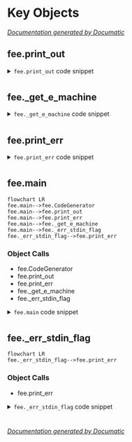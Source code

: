 # Key Objects

[_Documentation generated by Documatic_](https://www.documatic.com)

<!---Documatic-section-fee.print_out-start--->
## fee.print_out

<!---Documatic-section-print_out-start--->
<!---Documatic-block-fee.print_out-start--->
<details>
	<summary><code>fee.print_out</code> code snippet</summary>

```python
def print_out(what: str) -> None:
    sys.stdout.write(what)
    sys.stdout.flush()
```
</details>
<!---Documatic-block-fee.print_out-end--->
<!---Documatic-section-print_out-end--->

# #
<!---Documatic-section-fee.print_out-end--->

<!---Documatic-section-fee._get_e_machine-start--->
## fee._get_e_machine

<!---Documatic-section-_get_e_machine-start--->
<!---Documatic-block-fee._get_e_machine-start--->
<details>
	<summary><code>fee._get_e_machine</code> code snippet</summary>

```python
def _get_e_machine(header: bytes) -> int:
    if header[5] == 1:
        endianness = '<'
    else:
        endianness = '>'
    (_, machine) = struct.unpack(f'{endianness}16xHH', header)
    return machine
```
</details>
<!---Documatic-block-fee._get_e_machine-end--->
<!---Documatic-section-_get_e_machine-end--->

# #
<!---Documatic-section-fee._get_e_machine-end--->

<!---Documatic-section-fee.print_err-start--->
## fee.print_err

<!---Documatic-section-print_err-start--->
<!---Documatic-block-fee.print_err-start--->
<details>
	<summary><code>fee.print_err</code> code snippet</summary>

```python
def print_err(what: str) -> None:
    sys.stderr.write(what)
    sys.stderr.flush()
```
</details>
<!---Documatic-block-fee.print_err-end--->
<!---Documatic-section-print_err-end--->

# #
<!---Documatic-section-fee.print_err-end--->

<!---Documatic-section-fee.main-start--->
## fee.main

<!---Documatic-section-main-start--->
```mermaid
flowchart LR
fee.main-->fee.CodeGenerator
fee.main-->fee.print_out
fee.main-->fee.print_err
fee.main-->fee._get_e_machine
fee.main-->fee._err_stdin_flag
fee._err_stdin_flag-->fee.print_err
```

### Object Calls

* fee.CodeGenerator
* fee.print_out
* fee.print_err
* fee._get_e_machine
* fee._err_stdin_flag

<!---Documatic-block-fee.main-start--->
<details>
	<summary><code>fee.main</code> code snippet</summary>

```python
def main() -> int:

    def patched_help_call(self, parser, namespace, values, option_string=None):
        parser.print_help(file=sys.stderr)
        parser.exit()
    argparse._HelpAction.__call__ = patched_help_call
    syscall_numbers = {**dict.fromkeys(['autodetect', 'libc'], -1), **dict.fromkeys(['386', 3], 356), **dict.fromkeys(['amd64', 62], 319), **dict.fromkeys(['arm', 40], 385), **dict.fromkeys(['arm64', 'riscv64', 183], 279), **dict.fromkeys(['mips', 8], 4354), **dict.fromkeys(['mips64', 'mips64le', 8], 5314), **dict.fromkeys(['ppc', 'ppc64', 20], 360), **dict.fromkeys(['s390x', 22], 350), **dict.fromkeys(['sparc64', 2, 18, 43], 348)}
    parser = argparse.ArgumentParser(description='Print code to stdout to execute an ELF without dropping files.')
    parser.add_argument('path', type=str, help="path to the ELF file (use '-' to read from stdin at runtime)")
    arch_or_syscall_group = parser.add_mutually_exclusive_group()
    arch_or_syscall_group.add_argument('-t', '--target-architecture', metavar='ARCH', help='target platform for resolving memfd_create (default: detect from ELF)', choices=[k for k in syscall_numbers if isinstance(k, str)], default='autodetect')
    arch_or_syscall_group.add_argument('-s', '--syscall', metavar='NUM', type=int, help='syscall number for memfd_create for the target platform')
    parser.add_argument('-a', '--argv', help='space-separated arguments (including argv[0]) supplied to execle (default: path to file as argv[0])')
    parser.add_argument('-l', '--language', metavar='LANG', help='language for the generated code (default: python)')
    parser.add_argument('-c', '--with-command', action='store_true', help='wrap the generated code in a call to an interpreter, for piping directly into ssh')
    parser.add_argument('-p', '--interpreter-path', metavar='PATH', help="path to interpreter on target if '-c' is used, otherwise a sane default is used")
    parser.add_argument('-w', '--wrap', metavar='CHARS', type=int, help='when base64-encoding the elf, how many characters to wrap to a newline (default: 0)', default=0)
    parser.add_argument('-z', '--compression-level', metavar='LEVEL', type=int, help='zlib compression level, 0-9 (default: 9)', choices=range(0, 10), default=9)
    args = parser.parse_args()
    argv = args.argv
    try:
        use_stdin = False
        if args.path == '-':
            use_stdin = True
        if use_stdin:
            if not argv:
                return _err_stdin_flag('argv', 'a')
            if not args.target_architecture or args.target_architecture == 'autodetect':
                return _err_stdin_flag('arch', 't')
        if not argv:
            argv = os.path.basename(args.path)
        if args.interpreter_path and (not args.with_command):
            print_err("note: '-p' flag meaningless without '-c'\n")
        if not use_stdin:
            with open(args.path, 'rb') as elf_file:
                elf = elf_file.read()
        else:
            elf = None
        code_generator = CodeGenerator()
        code_generator.compression_level = args.compression_level
        code_generator.wrap = args.wrap
        code_generator.use_stdin = use_stdin
        if args.target_architecture == 'autodetect' and (not use_stdin):
            args.target_architecture = _get_e_machine(elf[:20])
        if args.target_architecture != 'libc':
            syscall = syscall_numbers.get(args.target_architecture)
        else:
            syscall = args.syscall
        code_generator.syscall = syscall
        if args.language:
            code_generator.set_lang(args.language)
        out = code_generator.generate(elf, argv)
        if args.with_command:
            out = code_generator.with_command(path=args.interpreter_path)
        print_out(out)
    except Exception as exception:
        print_err(f'{exception.__str__()}\n')
        print_err('Use --help for more information.\n')
        return 1
    return 0
```
</details>
<!---Documatic-block-fee.main-end--->
<!---Documatic-section-main-end--->

# #
<!---Documatic-section-fee.main-end--->

<!---Documatic-section-fee._err_stdin_flag-start--->
## fee._err_stdin_flag

<!---Documatic-section-_err_stdin_flag-start--->
```mermaid
flowchart LR
fee._err_stdin_flag-->fee.print_err
```

### Object Calls

* fee.print_err

<!---Documatic-block-fee._err_stdin_flag-start--->
<details>
	<summary><code>fee._err_stdin_flag</code> code snippet</summary>

```python
def _err_stdin_flag(name, flag) -> int:
    print_err(f"error: {name} ('-{flag}') is required when using stdin\n")
    print_err('Use --help for more information.\n')
    return 1
```
</details>
<!---Documatic-block-fee._err_stdin_flag-end--->
<!---Documatic-section-_err_stdin_flag-end--->

# #
<!---Documatic-section-fee._err_stdin_flag-end--->

[_Documentation generated by Documatic_](https://www.documatic.com)